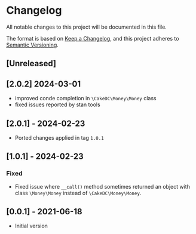 # Changelog
All notable changes to this project will be documented in this file.

The format is based on [Keep a Changelog](https://keepachangelog.com/en/1.0.0/),
and this project adheres to [Semantic Versioning](https://semver.org/spec/v2.0.0.html).

## [Unreleased]

## [2.0.2] 2024-03-01
- improved conde completion in `\CakeDC\Money\Money` class
- fixed issues reported by stan tools

## [2.0.1] - 2024-02-23
- Ported changes applied in tag `1.0.1`

## [1.0.1] - 2024-02-23

### Fixed
- Fixed issue where `__call()` method sometimes returned an object with class `\Money\Money` instead of `\CakeDC\Money\Money`.

## [0.0.1] - 2021-06-18

* Initial version
